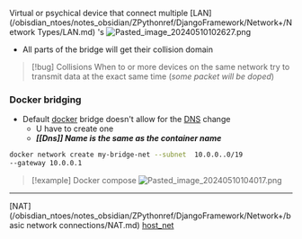 Virtual or psychical device that connect multiple [LAN](/obisdian_ntoes/notes_obsidian/ZPythonref/DjangoFramework/Network+/Network Types/LAN.md) 's
![Pasted_image_20240510102627.png](/static/Pasted_image_20240510102627.png)
- All parts of the bridge will get their collision domain
>[!bug] Collisions
 When to or more devices on the same network try to transmit data at the exact same time (*some packet will be doped*)


### Docker bridging
- Default [docker](/obisdian_ntoes/notes_obsidian/Linux/Docker/docker.md) bridge doesn't allow for the [DNS](/obisdian_ntoes/notes_obsidian/ZPythonref/DjangoFramework/Network+/Phisicall/DNS.md) change
	-  U have to create one 
	- ***[[Dns]] Name is the same as the container name*** 


```bash
docker network create my-bridge-net --subnet  10.0.0..0/19 
--gateway 10.0.0.1
```

>[!example] Docker compose 
>![Pasted_image_20240510104017.png](/static/Pasted_image_20240510104017.png)


--- 
[NAT](/obisdian_ntoes/notes_obsidian/ZPythonref/DjangoFramework/Network+/basic network connections/NAT.md) [host_net](/host_net.md)